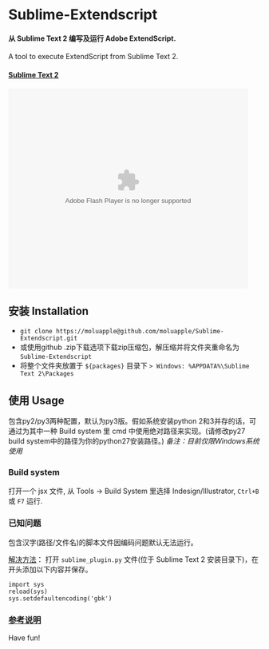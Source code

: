 # Sublime-Extendscript 
#### 从 Sublime Text 2 编写及运行 Adobe ExtendScript.
A tool to execute ExtendScript from Sublime Text 2.
#### [Sublime Text 2](http://www.sublimetext.com/2)

<embed src="http://www.tudou.com/v/WXGx3VpkgtA/&amp;rpid=16122036&amp;resourceId=16122036_05_11_99/v.swf" type="application/x-shockwave-flash" allowscriptaccess="always" allowfullscreen="true" wmode="opaque" width="480" height="400"></embed>

## 安装 Installation
- `git clone https://moluapple@github.com/moluapple/Sublime-Extendscript.git`
- 或使用github .zip下载选项下载zip压缩包，解压缩并将文件夹重命名为 `Sublime-Extendscript`
- 将整个文件夹放置于 `${packages}` 目录下 `> Windows: %APPDATA%\Sublime Text 2\Packages`

## 使用 Usage
包含py2/py3两种配置，默认为py3版。假如系统安装python 2和3并存的话，可通过为其中一种 Build system 里 cmd 中使用绝对路径来实现。(请修改py27 build system中的路径为你的python27安装路径。)
_备注：目前仅限Windows系统使用_

### Build system
打开一个 jsx 文件, 从 Tools -> Build System 里选择 Indesign/Illustrator, `Ctrl+B` 或 `F7` 运行.

### 已知问题
包含汉字(路径/文件名)的脚本文件因编码问题默认无法运行。

[解决方法](http://www.sublimetext.com/forum/viewtopic.php?f=3&t=6407&start=0&hilit=UnicodeEncodeError)：
打开 `sublime_plugin.py` 文件(位于 Sublime Text 2 安装目录下)，在开头添加以下内容并保存。

	import sys 
	reload(sys) 
	sys.setdefaultencoding('gbk')

### [参考说明](http://applia.tumblr.com/post/18494845809/sublime-text-2-adobe-extendscript)

Have fun!
